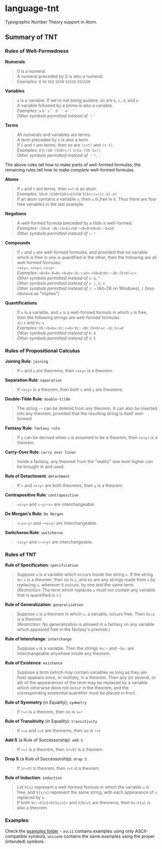 
# language-tnt

Typographic Number Theory support in Atom.

## Summary of TNT
### Rules of Well-Formedness
**Numerals**
> 0 is a numeral.<br/>
> A numeral preceded by S is also a numeral.<br/>
> *Examples*: `0` `S0` `SS0` `SSS0` `SSSS0` `SSSSS0`

**Variables**
> `a` is a variable. If we're not being austere, so are `b`, `c`, `d`, and `e`.<br/>
> A variable followed by a prime is also a variable.<br/>
> *Examples*: `a` `b′` `c′′` `d′′′` `e′′′′`<br/>
> *Other symbols permitted instead of `′`*: `'`

**Terms**
> All numerals and variables are terms.<br/>
> A term preceded by `S` is also a term.<br/>
> If `s` and `t` are terms, then so are `(s+t)` and `(s⋅t)`.<br/>
> *Examples*: `0` `b` `(S0⋅(SS0+c))` `S(Sa⋅(Sb⋅Sc))`<br/>
> *Other symbols permitted instead of `⋅`*: `*`, `.`

The above rules tell how to make *parts* of well-formed formulas; the remaining rules tell how to make *complete* well-formed formulas.

**Atoms**
> If `s` and `t` are terms, then `s=t` is an atom.<br/>
> *Examples*: `S0=0` `(SS0+SS0)=SSSS0` `S(b+c)=((c⋅d)⋅e)`<br/>
> If an atom contains a variable `u`, then `u` is *free* in it. Thus there are four free variables in the last example.

**Negations**
> A well-formed formula preceded by a tilde is well-formed.<br/>
> *Examples*: `~S0=0` `~∃b:(b+b)=S0` `~<0=0⊃S0=0>` `~b=S0`<br/>
> *Other symbols permitted instead of `~`*: `!`

**Compounds**
> If `x` and `y` are well-formed formulas, and provided that no variable which is free in one is quantified in the other, then the following are all well-formed formulas:<br/>
> `<x∧y>`, `<x∨y>`, `<x⊃y>`<br/>
> *Examples*: `<0=0∧~0=0>` `<b=b∨~∃c:c=b>` `<S0=0⊃∀c:~∃b:(b+b)=c>`<br/>
> *Other symbols permitted instead of `∧`*: `&`, `^`<br/>
> *Other symbols permitted instead of `∨`*: `|`, `V`, `v`<br/>
> *Other symbols permitted instead of `⊃`*: `→` (Alt+26 on Windows), `]` (less obvious as "implies")

**Quantifications**
> If `u` is a variable, and `x` is a well-formed formula in which `u` is free, then the following strings are well-formed formulas:<br/>
> `∃u:x` and `∀u:x`<br/>
> *Examples*: `∀b:<b=b∨~∃c:c=b>` `∀c:~∃b:(b+b)=c` `~∃c:Sc=d`<br/>
> *Other symbols permitted instead of `∀`*: `A`<br/>
> *Other symbols permitted instead of `∃`*: `E`

### Rules of Propositional Calculus
**Joining Rule**: `joining`
> If `x` and `y` are theorems, then `<x∧y>` is a theorem.

**Separation Rule**: `separation`
> If `<x∧y>` is a theorem, then both `x` and `y` are theorems.

**Double-Tilde Rule**: `double-tilde`
> The string `~~` can be deleted from any theorem. It can also be inserted into any theorem, provided that the resulting string is itself well-formed

**Fantasy Rule**: `fantasy rule`
> If `y` can be derived when `x` is assumed to be a theorem, then `<x⊃y>` is a theorem.

**Carry-Over Rule**: `carry over line`*`n`*
> Inside a fantasy, any theorem from the "reality" one level higher can be brought in and used.

**Rule of Detachment**: `detachment`
> If `x` and `<x⊃y>` are both theorems, then `y` is a theorem.

**Contrapositive Rule**: `contrapositive`
> `<x⊃y>` and `<~y⊃~x>` are interchangeable.

**De Morgan's Rule**: `De Morgan`
> `<~x∧~y>` and `~<x∨y>` are interchangeable.

**Switcheroo Rule**: `switcheroo`
> `<x∨y>` and `<~x⊃y>` are interchangeable.

### Rules of TNT
**Rule of Specification**: `specification`
> Suppose `u` is a variable which occurs inside the string `x`. If the string `∀u:x` is a theorem, then so is `x`, and so are any strings made from `x` by replacing `u`, wherever it occurs, by one and the same term.<br/>
> (*Restriction*: The term which replaces `u` must not contain any variable that is quantified in `x`.)

**Rule of Generalization**: `generalization`
> Suppose `x` is a theorem in which `u`, a variable, occurs free. Then `∀u:x` is a theorem.<br/>
> (*Restriction*: No generalization is allowed in a fantasy on any variable which appeared free in the fantasy's premise.)

**Rule of Interchange**: `interchange`
> Suppose `u` is a variable. Then the strings `∀u:~` and `~∃u:` are interchangeable anywhere inside any theorem.

**Rule of Existence**: `existence`
> Suppose a term (which may contain variables as long as they are free) appears once, or multiply, in a theorem. Then any (or several, or all) of the appearances of the term may be replaced by a variable which otherwise does not occur in the theorem, and the corresponding existential quantifier must be placed in front.

**Rule of Symmetry** (in Equality); `symmetry`
> If `r=s` is a theorem, then so is `s=r`

**Rule of Transitivity** (in Equality): `transitivity`
> If `r=s` and `s=t` are theorems, then so is `r=t`

**Add S** (a Rule of Successorship): `add S`
> If `r=t` is a theorem, then `Sr=St` is a theorem.

**Drop S** (a Rule of Successorship): `drop S`
> If `Sr=St` is theorem, then `r=t` is a theorem.

**Rule of Induction**: `induction`
> Let `X{u}` represent a well-formed formula in which the variable `u` is free, and `X{x/u}` represent the same string, with each appearance of `u` replaced by `x`.<br/>
> If both `∀u:<X{u}⊃X{Su/u}>` and `X{0/u}` are theorems, then `∀u:X{u}` is also a theorem.

### Examples
Check the [examples folder](https://github.com/Kenny2github/language-tnt/tree/master/examples) - `ascii` contains examples using only ASCII-compatible symbols, `unicode` contains the same examples using the proper (intended) symbols.
